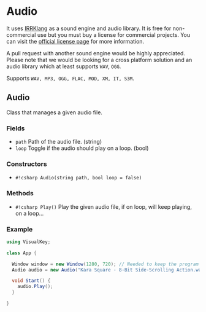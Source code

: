 # Audio

It uses [IRRKlang](https://www.ambiera.com/irrklang/index.html) as a sound engine and audio library. It is free for
non-commercial use but you must buy a license for commercial projects.
You can visit the [official license page](https://www.ambiera.com/irrklang/license.html) for more information.

A pull request with another sound engine would be highly appreciated. Please note that we would be looking for a
cross platform solution and an audio library which at least supports `WAV`, `OGG`.

Supports `WAV, MP3, OGG, FLAC, MOD, XM, IT, S3M`.

## Audio

Class that manages a given audio file.

### Fields

- `path` Path of the audio file. (string)
- `loop` Toggle if the audio should play on a loop. (bool)

### Constructors

- `#!csharp Audio(string path, bool loop = false)`

### Methods

- `#!csharp Play()` Play the given audio file, if on loop, will keep playing, on a loop...

### Example

```csharp
using VisualKey;

class App {

  Window window = new Window(1280, 720); // Needed to keep the program open
  Audio audio = new Audio("Kara Square - 8-Bit Side-Scrolling Action.wav", true);

  void Start() {
    audio.Play();
  }

}
```
